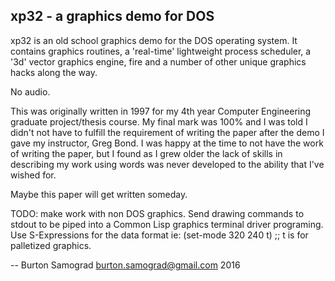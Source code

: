 xp32 - a graphics demo for DOS
------------------------------

xp32 is an old school graphics demo for the DOS operating system.  It
contains graphics routines, a 'real-time' lightweight process
scheduler, a '3d' vector graphics engine, fire and a number of other
unique graphics hacks along the way.

No audio.

This was originally written in 1997 for my 4th year Computer
Engineering graduate project/thesis course.  My final mark was 100%
and I was told I didn't not have to fulfill the requirement of writing
the paper after the demo I gave my instructor, Greg Bond.  I was happy
at the time to not have the work of writing the paper, but I found as
I grew older the lack of skills in describing my work using words was
never developed to the ability that I've wished for.

Maybe this paper will get written someday.

TODO: make work with non DOS graphics.  Send drawing commands to stdout to be piped into a Common Lisp graphics terminal driver programing.  Use S-Expressions for the data format ie: (set-mode 320 240 t) ;; t is for palletized graphics.

--
Burton Samograd
burton.samograd@gmail.com
2016
